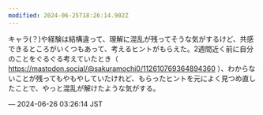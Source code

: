 ```yaml
---
modified: 2024-06-25T18:26:14.902Z
---
```


<p>キャラ(？)や経験は結構違って、理解に混乱が残ってそうな気がするけど、共感できるところがいくつもあって、考えるヒントがもらえた。2週間近く前に自分のことをぐるぐる考えていたとき（ <a href="https://mastodon.social/@sakuramochi0/112610769364894360" target="_blank" rel="nofollow noopener noreferrer" translate="no"><span class="invisible">https://</span><span class="ellipsis">mastodon.social/@sakuramochi0/</span><span class="invisible">112610769364894360</span></a> ）、わからないことが残ってもやもやしていたけれど、もらったヒントを元によく見つめ直したことで、やっと混乱が解けたような気がする。</p>

&mdash; 2024-06-26 03:26:14 JST

<!-- Original URL: https://mastodon.social/@sakuramochi0/112678664595359840-->
